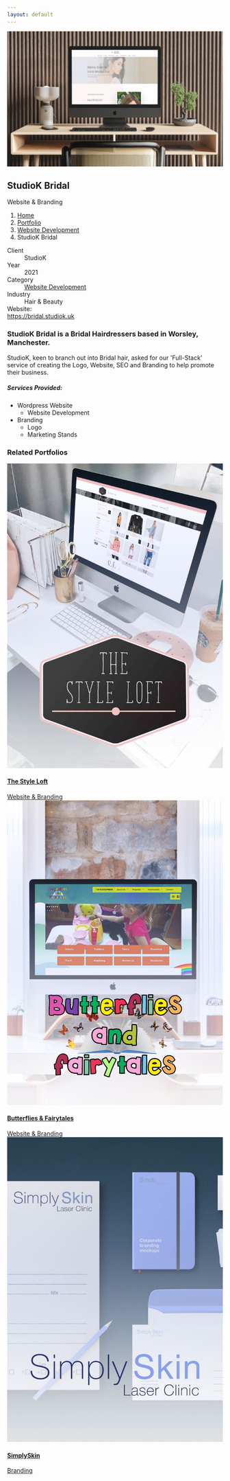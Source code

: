 ```yaml
---
layout: default
---
```

<section class="bg-primary-3 min-vh-80 overlay text-light d-flex align-items-end py-5 jarallax" data-overlay data-jarallax data-speed="0.2">
    <img src="/assets/portfolio/studiok-bridal/banner.jpg" alt="" class="jarallax-img">
    <div class="container">
        <div class="row">
            <div class="col">
                <h1 class="display-4 mb-1">StudioK Bridal</h1>
                <span class="lead">Website & Branding</span>
            </div>
        </div>
        <div class="row my-3">
            <div class="col">
                <nav aria-label="breadcrumb">
                    <ol class="breadcrumb">
                        <li class="breadcrumb-item">
                            <a href="/">Home</a>
                        </li>
                        <li class="breadcrumb-item">
                            <a href="/portfolio/">Portfolio</a>
                        </li>
                        <li class="breadcrumb-item">
                            <a href="/portfolio/website-development">Website Development</a>
                        </li>
                        <li class="breadcrumb-item active" aria-current="page">StudioK Bridal</li>
                    </ol>
                </nav>
            </div>
        </div>
    </div>
</section>
<section>
    <div class="container">
        <div class="row">
            <div class="col-md-4 mb-4 mb-md-0">
            <dl class="row mt-4">
                <dt class="col-3 mb-2">Client</dt>
                <dd class="col-9 mb-2">StudioK</dd>
                <dt class="col-3 mb-2">Year</dt>
                <dd class="col-9 mb-2">2021</dd>
                <dt class="col-3 mb-2">Category</dt>
                <dd class="col-9 mb-2"><a href="/portfolio/website-development">Website Development</a></dd>
                <dt class="col-3 mb-2">Industry</dt>
                <dd class="col-9 mb-2">Hair & Beauty</dd>
                <dt class="col-3 mb-2">Website:</dt>
                <dd class="col-9 mb-2">
                </dd>
                <dt class="col-12 mb-2"><a href="https://bridal.studiok.uk" style="word-break:break-all" target="_blank">https://bridal.studiok.uk</a></dt>
            </dl>
            </div>
            <div class="col">
                <div class="row justify-content-center">
                    <div class="col-lg-11">
                        <div class="mb-4">
                            <h3>StudioK Bridal is a Bridal Hairdressers based in Worsley, Manchester.</h3>
                        </div>
                        <p>
                            StudioK, keen to branch out into Bridal hair, asked for our 'Full-Stack' service of creating the Logo, Website, SEO and Branding to help promote their business.
                        </p>
                        <h5 class="mt-5">Services Provided:</h5>
                                        <ul class="mb-5">
                                            <li>Wordpress Website
                                                <ul>
                                                    <li>Website Development</li>
                                                </ul>
                                            </li>
                                            <li>Branding
                                                <ul>
                                                    <li>Logo</li>
                                                    <li>Marketing Stands</li>
                                                </ul>
                                            </li>
                                        </ul>
                                    <p>
                                    </p>
                                </div>
                            </div>
                        </div>
                    </div>
                </div>
            </section>
            <section class="bg-primary-alt">
            <div class="container">
                <div class="row mb-4">
                    <div class="col">
                        <h3 class="h2">Related Portfolios</h3>
                    </div>
                </div>
                <div class="row">
                    <div class="col-sm-6 col-lg-4 mb-4">
                        <a href="/portfolio/style-loft">
                            <img src="/assets/portfolio/style-loft/description.jpg" class="rounded mb-3">
                            <h4 class="mb-1">The Style Loft</h4>
                            <div class="text-small text-muted">Website & Branding</div>
                        </a>
                    </div>
                    <div class="col-sm-6 col-lg-4 mb-4">
                        <a href="/portfolio/butterflies-and-fairytales">
                            <img src="/assets/portfolio/butterflies-and-fairytales/description.jpg" class="rounded mb-3">
                            <h4 class="mb-1">Butterflies & Fairytales</h4>
                            <div class="text-small text-muted">Website & Branding</div>
                        </a>
                    </div>
                    <div class="col-sm-6 col-lg-4 mb-4">
                        <a href="/portfolio/simply-skin">
                            <img src="/assets/portfolio/simply-skin/description.jpg" class="rounded mb-3">
                            <h4 class="mb-1">SimplySkin</h4>
                            <div class="text-small text-muted">Branding</div>
                        </a>
                    </div>
                </div>
            </div>
        </section>